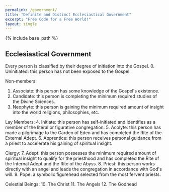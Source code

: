 ```yaml
---
permalink: /government/
title: "Definite and Distinct Ecclesiastical Government"
excerpt: "Free Code for a Free World!"
layout: single
---
```


{% include base_path %}

## Ecclesiastical Government

Every person is classified by their degree of initiation into the Gospel.
 0. Uninitiated: this person has not been exposed to the Gospel

Non-members:
 1. Associate: this person has some knowledge of the Gospel's existence.
 2. Candidate: this person is completing the minimum required studies of the Divine Sciences.
 3. Neophyte: this person is gaining the minimum required amount of insight into the world religions, philosophies, etc.

Lay Members:
 4. Initiate: this person has self-initiated and identifies as a member of the literal or figurative congregation.
 5. Acolyte: this person has made a pilgrimage to the Garden of Eden and has completed the Rite of the External Adept.
 6. Apprentice: this person receives personal guidance from a priest to accelerate his gaining of spiritual insight.

Clergy:
 7. Adept: this person possesses the minimum required amount of spiritual insight to qualify for the priesthood and has completed the Rite of the Internal Adept and the Rite of the Abyss.
 8. Priest: this person works directly with an angel and leads the congregation in accordance with God's will.
 9. Pope: a symbolic figurehead selected from the most fervent priests.

Celestial Beings:
10. The Christ
11. The Angels
12. The Godhead

